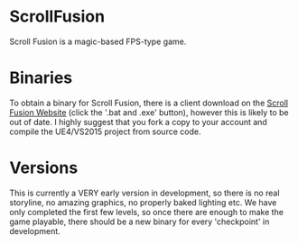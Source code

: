 # ScrollFusion
Scroll Fusion is a magic-based FPS-type game.

# Binaries
To obtain a binary for Scroll Fusion, there is a client download on the [Scroll Fusion Website](http://scrollfusion.co.uk) (click the '.bat and .exe' button), however this is likely to be out of date.
I highly suggest that you fork a copy to your account and compile the UE4/VS2015 project from source code.

# Versions
This is currently a VERY early version in development, so there is no real storyline, no amazing graphics, no properly baked lighting etc.
We have only completed the first few levels, so once there are enough to make the game playable, there should be a new binary for every 'checkpoint' in development.
